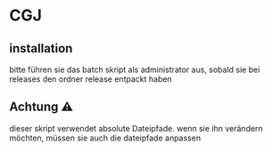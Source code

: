 # CGJ
 ## installation
 bitte führen sie das batch skript als administrator aus, sobald sie bei releases den ordner release entpackt haben
 ## Achtung ⚠ 
 dieser skript verwendet absolute Dateipfade. wenn sie ihn verändern möchten, müssen sie auch die dateipfade anpassen
